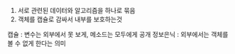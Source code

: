 1. 서로 관련된 데이터와 알고리즘을 하나로 묶음
2. 객체를 캡슐로 감싸서 내부를 보호하는것

캡슐 : 변수는 외부에서 못 보게, 메소드는 모두에게 공개
정보은닉 : 외부에서는 객체를 볼 수 없게 한다는 의미 